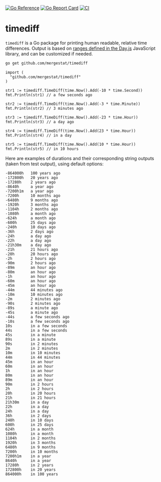 [![Go Reference](https://pkg.go.dev/badge/github.com/mergestat/timediff.svg)](https://pkg.go.dev/github.com/mergestat/timediff)
[![Go Report Card](https://goreportcard.com/badge/github.com/mergestat/timediff)](https://goreportcard.com/report/github.com/mergestat/timediff)
[![CI](https://github.com/mergestat/timediff/actions/workflows/ci.yaml/badge.svg)](https://github.com/mergestat/timediff/actions/workflows/ci.yaml)

# timediff

`timediff` is a Go package for printing human readable, relative time differences.
Output is based on [ranges defined in the Day.js](https://day.js.org/docs/en/display/from-now) JavaScript library, and can be customized if needed.

```bash
go get github.com/mergestat/timediff
```

```golang
import (
  "github.com/mergestat/timediff"
)

```

```golang
str1 := timediff.TimeDiff(time.Now().Add(-10 * time.Second))
fmt.Println(str1) // a few seconds ago

str2 := timediff.TimeDiff(time.Now().Add(-3 * time.Minute))
fmt.Println(str2) // 3 minutes ago

str3 := timediff.TimeDiff(time.Now().Add(-23 * time.Hour))
fmt.Println(str3) // a day ago

str4 := timediff.TimeDiff(time.Now().Add(23 * time.Hour))
fmt.Println(str4) // in a day

str5 := timediff.TimeDiff(time.Now().Add(10 * time.Hour))
fmt.Println(str5) // in 10 hours
```

Here are examples of durations and their corresponding string outputs (taken from test output), using default options:

```
-864000h   100 years ago
-172800h   20 years ago
-17280h    2 years ago
-8640h     a year ago
-7200h1m   a year ago
-7200h     10 months ago
-6480h     9 months ago
-1920h     3 months ago
-1104h     2 months ago
-1080h     a month ago
-624h      a month ago
-600h      25 days ago
-240h      10 days ago
-36h       2 days ago
-24h       a day ago
-22h       a day ago
-21h30m    a day ago
-21h       21 hours ago
-20h       20 hours ago
-2h        2 hours ago
-90m       2 hours ago
-89m       an hour ago
-80m       an hour ago
-1h        an hour ago
-60m       an hour ago
-45m       an hour ago
-44m       44 minutes ago
-10m       10 minutes ago
-2m        2 minutes ago
-90s       2 minutes ago
-89s       a minute ago
-45s       a minute ago
-44s       a few seconds ago
-10s       a few seconds ago
10s        in a few seconds
44s        in a few seconds
45s        in a minute
89s        in a minute
90s        in 2 minutes
2m         in 2 minutes
10m        in 10 minutes
44m        in 44 minutes
45m        in an hour
60m        in an hour
1h         in an hour
80m        in an hour
89m        in an hour
90m        in 2 hours
2h         in 2 hours
20h        in 20 hours
21h        in 21 hours
21h30m     in a day
22h        in a day
24h        in a day
36h        in 2 days
240h       in 10 days
600h       in 25 days
624h       in a month
1080h      in a month
1104h      in 2 months
1920h      in 3 months
6480h      in 9 months
7200h      in 10 months
7200h1m    in a year
8640h      in a year
17280h     in 2 years
172800h    in 20 years
864000h    in 100 years
```
